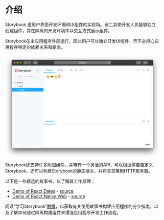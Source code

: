 # 介绍

  Storybook 是用户界面开发环境和UI组件的实验场。该工具使开发人员能够独立创建组件，并在隔离的开发环境中以交互方式展示组件。

  Storybook在主应用程序外部运行，因此用户可以独立开发UI组件，而不必担心应用程序特定的依赖关系和要求。

![storybook](../.gitbook/assets/basic-introduction.png)

Storybook还支持许多附加组件，并带有一个灵活的API，可以根据需要自定义Storybook。还可以构建Storybook的静态版本，并将其部署到HTTP服务器。

以下是一些精选的故事书，以了解其工作原理：

* [Demo of React Dates](http://airbnb.io/react-dates/) - [source](https://github.com/airbnb/react-dates)
* [Demo of React Native Web](https://necolas.github.io/react-native-web/docs/) - [source](https://github.com/necolas/react-native-web)

阅读“学习Storybook”[教程](https://www.learnstorybook.com/)，以获取有关使用故事书构建应用程序的分步指南，以及了解如何通过隔离构建组件来增强应用程序开发工作流程。

